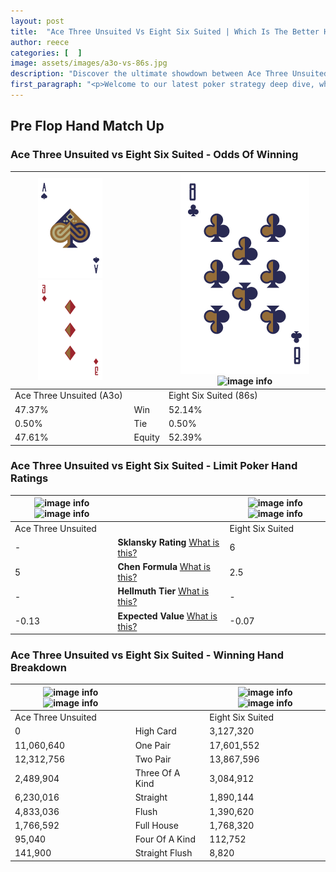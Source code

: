 ```yaml
---
layout: post
title:  "Ace Three Unsuited Vs Eight Six Suited | Which Is The Better Hand In Poker? A Complete Guide"
author: reece
categories: [  ]
image: assets/images/a3o-vs-86s.jpg
description: "Discover the ultimate showdown between Ace Three Unsuited and Eight Six Suited in poker! Uncover the odds, strategies, and scenarios where one hand triumphs over the other. Get ready to up your poker game with this thrilling analysis."
first_paragraph: "<p>Welcome to our latest poker strategy deep dive, where we're pitting two distinct hands against each other in a high-stakes showdown: Ace Three Unsuited vs Eight Six Suited.</p><p>In the dynamic world of poker, every decision counts, and knowing which hand holds the upper hand is key to your success at the table.</p><p>In this article, we'll dissect these two hands, explore the scenarios where one dominates the other, and equip you with the knowledge to make strategic choices that can tip the odds in your favor.</p><p>Get ready to unravel the intriguing dynamics of these poker hands and elevate your game to new heights.</p>"
---
```




[comment]: # (sp0)

## Pre Flop Hand Match Up

<div class="table hand-ratings" markdown="1"> 



### Ace Three Unsuited vs Eight Six Suited - Odds Of Winning


    
| ![image info](assets/images/hand1/A.png) ![image info](assets/images/hand1/3o.png) |  | ![image info](assets/images/hand2/8.png) ![image info](assets/images/hand2/6s.png) |
| -------- | -------- | -------- |
| Ace Three Unsuited (A3o) |  | Eight Six Suited (86s) |
| 47.37% | Win | 52.14% |
| 0.50% | Tie | 0.50% |
| 47.61% | Equity | 52.39% |




[comment]: # (sp1)



### Ace Three Unsuited vs Eight Six Suited - Limit Poker Hand Ratings


    
| ![image info](https://www.riverpairs.com/assets/images/hand1/A.png) ![image info](https://www.riverpairs.com/assets/images/hand1/3o.png) |  | ![image info](https://www.riverpairs.com/assets/images/hand2/8.png) ![image info](https://www.riverpairs.com/assets/images/hand2/6s.png) |
| -------- | -------- | -------- |
| Ace Three Unsuited |  | Eight Six Suited |
| - | **Sklansky Rating** [What is this?](/sklansky-rating-explained) | 6 |
| 5 | **Chen Formula** [What is this?](/chen-formula-explained) | 2.5 |
| - | **Hellmuth Tier** [What is this?](/Hellmuth-tier-explained) | - |
| -0.13 | **Expected Value** [What is this?](/expected-value-explained) | -0.07 |




[comment]: # (sp2)



### Ace Three Unsuited vs Eight Six Suited - Winning Hand Breakdown


    
| ![image info](https://www.riverpairs.com/assets/images/hand1/A.png) ![image info](https://www.riverpairs.com/assets/images/hand1/3o.png) |  | ![image info](https://www.riverpairs.com/assets/images/hand2/8.png) ![image info](https://www.riverpairs.com/assets/images/hand2/6s.png) |
| -------- | -------- | -------- |
| Ace Three Unsuited |  | Eight Six Suited |
| 0 | High Card | 3,127,320 |
| 11,060,640 | One Pair | 17,601,552 |
| 12,312,756 | Two Pair | 13,867,596 |
| 2,489,904 | Three Of A Kind | 3,084,912 |
| 6,230,016 | Straight | 1,890,144 |
| 4,833,036 | Flush | 1,390,620 |
| 1,766,592 | Full House | 1,768,320 |
| 95,040 | Four Of A Kind | 112,752 |
| 141,900 | Straight Flush | 8,820 |




[comment]: # (sp3)



</div>

[comment]: # (sp4)



[comment]: # (sp5)

